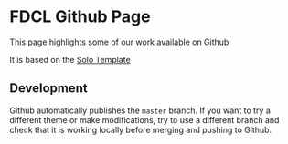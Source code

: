 # FDCL Github Page

This page highlights some of our work available on Github

It is based on the [Solo Template](https://github.com/chibicode/solo)

## Development

Github automatically publishes the `master` branch.
If you want to try a different theme or make modifications, try to use a different branch and check that it is working locally before merging and pushing to Github.
